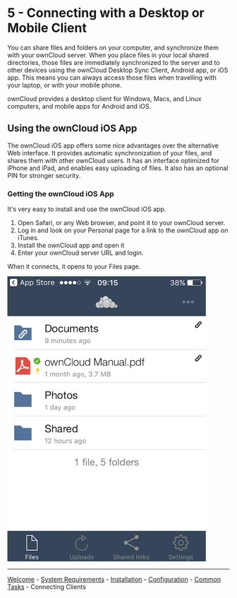# 5 - Connecting with a Desktop or Mobile Client

You can share files and folders on your computer, and synchronize them with your ownCloud server. When you place files in your local shared directories, those files are immediately synchronized to the server and to other devices using the ownCloud Desktop Sync Client, Android app, or iOS app. This means you can always access those files when travelling with your laptop, or with your mobile phone.

ownCloud provides a desktop client for Windows, Macs, and Linux computers, and mobile apps for Android and iOS.

## Using the ownCloud iOS App
The ownCloud iOS app offers some nice advantages over the alternative Web interface. It provides automatic synchronization of your files, and shares them with other ownCloud users. It has an interface optimized for iPhone and iPad, and enables easy uploading of files. It also has an optional PIN for stronger security.

### Getting the ownCloud iOS App
It's very easy to install and use the ownCloud iOS app.

1. Open Safari, or any Web browser, and point it to your ownCloud server.
2. Log in and look on your Personal page for a link to the ownCloud app on iTunes.
3. Install the ownCloud app and open it
4. Enter your ownCloud server URL and login.

When it connects, it opens to your Files page.

![iOS Files List](./ios-files-list.png)

----
[Welcome](index.html) - [System Requirements](owncloud_qs_s1.html) - [Installation](owncloud_qs_s2.html) - [Configuration](owncloud_qs_s3.html) - [Common Tasks](owncloud_qs_s4.html) - Connecting Clients
